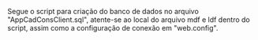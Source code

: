 Segue o script para criação do banco de dados no arquivo "AppCadConsClient.sql", atente-se ao local do arquivo mdf e ldf dentro do script, assim como a configuração de conexão em "web.config".
